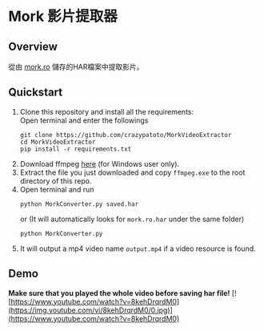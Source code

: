 # Mork 影片提取器

## Overview  

從由 [mork.ro](https://mork.ro/) 儲存的HAR檔案中提取影片。  

## Quickstart
1. Clone this repository and install all the requirements:  
    Open terminal and enter the followings
    ```
    git clone https://github.com/crazypatoto/MorkVideoExtractor
    cd MorkVideoExtractor
    pip install -r requirements.txt 
    ```
2. Download ffmpeg [here](http://www.gyan.dev/ffmpeg/builds/ffmpeg-release-full.7z) (for Windows user only).
3. Extract the file you just downloaded and copy `ffmpeg.exe` to the root directory of this repo.
4. Open terminal and run
    ```
    python MorkConverter.py saved.har
    ```
    or (It will automatically looks for `mork.ro.har` under the same folder)
    ```
    python MorkConverter.py
    ```
5. It will output a mp4 video name `output.mp4` if a video resource is found.

## Demo
**Make sure that you played the whole video before saving har file!**
[![https://www.youtube.com/watch?v=8kehDrqrdM0](https://img.youtube.com/vi/8kehDrqrdM0/0.jpg)](https://www.youtube.com/watch?v=8kehDrqrdM0)

